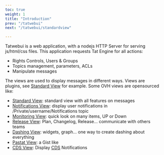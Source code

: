 ```yaml
---
toc: true
weight: 1
title: "Introduction"
prev: "/tatwebui"
next: "/tatwebui/standardview"

---
```



Tatwebui is a web application, with a nodejs HTTP Server for serving js/html/css files.
This application requests Tat Engine for all actions:

* Rights Controls, Users & Groups
* Topics management, parameters, ACLs
* Manipulate messages

The views are used to display messages in different ways. Views are plugins, see
[Standard View](https://github.com/ovh/tatwebui-plugin-standardview) for example.
Some OVH views are opensourced like:

* [Standard View](/tatwebui/standardview): standard view with all features on messages
* [Notifications View](/tatwebui/notificationsview): display user notifications in /Private/username/Notifications topic
* [Monitoring View](/tatwebui/monitoringview): quick look on many items, UP or Down
* [Release View](/tatwebui/releaseview): Plan, Changelog, Release... communicate with others teams
* [Dashing View](/tatwebui/dashingview): widgets, graph... one way to create dashing about everything
* [Pastat View](/tatwebui/pastatview): a Gist like
* [CDS View](/tatwebui/cdsview): Display [CDS](https://github.com/ovh/cds) Notifications
